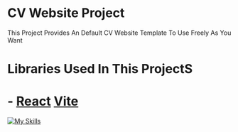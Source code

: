 # CV Website Project

This Project Provides An Default CV Website Template To Use Freely As You Want

# Libraries Used In This ProjectS

# - [React](https://react.dev) [Vite](https://vitejs.dev)

[![My Skills](https://skillicons.dev/icons?i=react,vite&theme=light&perline=2)](https://skillicons.dev)

<!--

How to show links

- [@vitejs/plugin-react-swc](https://github.com/vitejs/vite-plugin-react-swc) uses [SWC](https://swc.rs/) for Fast Refresh

Italic words

- Configure the top-level `parserOptions` property like this:

How to include js

```js
export default tseslint.config({
  languageOptions: {
    // other options...
    parserOptions: {
      project: ['./tsconfig.node.json', './tsconfig.app.json'],
      tsconfigRootDir: import.meta.dirname,
    },
  },
})
```

-->
